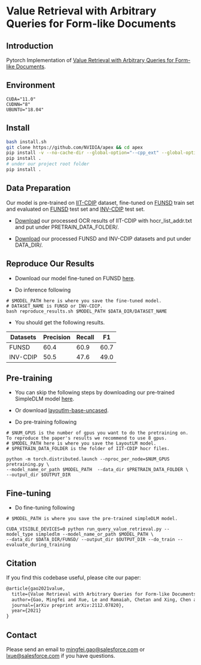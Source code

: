 # Value Retrieval with Arbitrary Queries for Form-like Documents

## Introduction

Pytorch Implementation of [Value Retrieval with Arbitrary Queries for Form-like Documents](https://arxiv.org/pdf/2112.07820.pdf).

## Environment
```angular2
CUDA="11.0"
CUDNN="8"
UBUNTU="18.04"
```

## Install
~~~bash
bash install.sh
git clone https://github.com/NVIDIA/apex && cd apex
pip install -v --no-cache-dir --global-option="--cpp_ext" --global-option="--cuda_ext" ./
pip install .
# under our project root folder
pip install .
~~~

## Data Preparation
Our model is pre-trained on [IIT-CDIP](https://ir.cs.georgetown.edu/downloads/sigir06cdipcoll_v05-with-authors.pdf) dataset, fine-tuned on [FUNSD](https://guillaumejaume.github.io/FUNSD/) train set and evaluated on [FUNSD](https://guillaumejaume.github.io/FUNSD/) test set and [INV-CDIP](https://arxiv.org/pdf/2110.04282.pdf) test set.

* [Download](https://console.cloud.google.com/storage/browser/sfr-qvr-simple-dlm-research/datasets) our processed OCR results of IIT-CDIP with hocr_list_addr.txt and put under PRETRAIN_DATA_FOLDER/.

* [Download](https://console.cloud.google.com/storage/browser/sfr-qvr-simple-dlm-research/datasets) our processed FUNSD and INV-CDIP datasets and put under DATA_DIR/.

## Reproduce Our Results

* Download our model fine-tuned on FUNSD [here](https://console.cloud.google.com/storage/browser/sfr-qvr-simple-dlm-research/models/fine-tuned-model).

* Do inference following

```angular2
# $MODEL_PATH here is where you save the fine-tuned model.
# DATASET_NAME is FUNSD or INV-CDIP.
bash reproduce_results.sh $MODEL_PATH $DATA_DIR/DATASET_NAME
```

* You should get the following results.

|  Datasets        | Precision  | Recall     | F1         |
| ------------- | ---------- | ---------- | ---------- |
| FUNSD   | 60.4     | 60.9     | 60.7     |
| INV-CDIP | 50.5     | 47.6     | 49.0     |

## Pre-training
* You can skip the following steps by downloading our pre-trained SimpleDLM model [here](https://console.cloud.google.com/storage/browser/sfr-qvr-simple-dlm-research/models/pre-trained-model).

* Or download [layoutlm-base-uncased](https://drive.google.com/drive/folders/1Htp3vq8y2VRoTAwpHbwKM0lzZ2ByB8xM).

* Do pre-training following

```angular2
# $NUM_GPUS is the number of gpus you want to do the pretraining on. To reproduce the paper's results we recommend to use 8 gpus.
# $MODEL_PATH here is where you save the LayoutLM model.
# $PRETRAIN_DATA_FOLDER is the folder of IIT-CDIP hocr files.

python -m torch.distributed.launch --nproc_per_node=$NUM_GPUS pretraining.py \
--model_name_or_path $MODEL_PATH  --data_dir $PRETRAIN_DATA_FOLDER \
--output_dir $OUTPUT_DIR

```

## Fine-tuning

* Do fine-tuning following

```angular2
# $MODEL_PATH is where you save the pre-trained simpleDLM model.

CUDA_VISIBLE_DEVICES=0 python run_query_value_retrieval.py --model_type simpledlm --model_name_or_path $MODEL_PATH \
--data_dir $DATA_DIR/FUNSD/ --output_dir $OUTPUT_DIR --do_train --evaluate_during_training
```

## Citation
If you find this codebase useful, please cite our paper:

``` latex
@article{gao2021value,
  title={Value Retrieval with Arbitrary Queries for Form-like Documents},
  author={Gao, Mingfei and Xue, Le and Ramaiah, Chetan and Xing, Chen and Xu, Ran and Xiong, Caiming},
  journal={arXiv preprint arXiv:2112.07820},
  year={2021}
}
```

## Contact
Please send an email to mingfei.gao@salesforce.com or lxue@salesforce.com if you have questions.